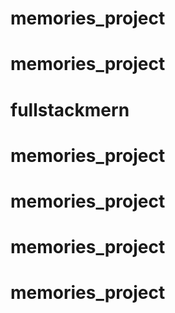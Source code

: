 # memories_project
# memories_project
# fullstackmern
# memories_project
# memories_project
# memories_project
# memories_project
